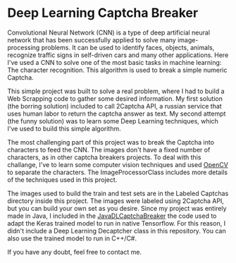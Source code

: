 Deep Learning Captcha Breaker
===================

Convolutional Neural Network (CNN) is a type of deep artificial neural network that has been successfully applied to solve many image-processing problems. It can be used to identify faces, objects, animals, recognize traffic signs in self-driven cars and many other applications. Here I've used a CNN to solve one of the most basic tasks in machine learning: The character recognition. This algorithm is used to break a simple numeric Captcha.

This simple project was built to solve a real problem, where I had to build a Web Scrapping code to gather some desired information. My first solution (the borring solution) included to call 2Captcha API, a russian service that uses human labor to return the captcha answer as text. My second attempt (the funny solution) was to learn some Deep Learning techniques, which I've used to build this simple algorithm.

The most challenging part of this project was to break the Captcha into characters to feed the CNN. The images don't have a fixed number of characters, as in other captcha breakers projects. To deal with this challange, I've to learn some computer vision techniques and used [OpenCV](https://opencv.org/) to separate the characters. The ImageProcessorClass includes more details of the techniques used in this project.

The images used to build the train and test sets are in the Labeled Captchas directory inside this project. The images were labeled using 2Captcha API, but you can build your own set as you desire. Since my project was entirely made in Java, I included in the [JavaDLCaptchaBreaker](https://github.com/marinelligiovanna/JavaDLCaptchaBreaker/tree/master) the code used to adapt the Keras trained model to run in native Tensorflow. For this reason, I didn't include a Deep Learning Decaptcher class in this repository. You can also use the trained model to run in C++/C#.

If you have any doubt, feel free to contact me.


